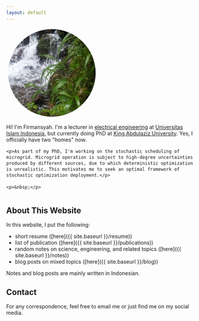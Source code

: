 ```yaml
---
layout: default
---
```


<style>
img {
  border-radius: 50%;
}
</style>

<div class="row">
  <div class="column left">
    <img src="images/view.jpg" align="left" alt="" style="padding-left: 5px; padding-bottom: 5px; padding-top: 5px; padding-right: 5px">
  </div>
  <div class="column right">
    <p>Hi! I'm Firmansyah. I'm a lecturer in <a href="https://ee.uii.ac.id/" target="_blank">electrical engineering</a> at <a href="https://www.uii.ac.id/" target="_blank">Universitas Islam Indonesia</a>, but currently doing PhD at <a href="https://www.kau.edu.sa/home_ENGLISH.aspx" target="_blank">King Abdulaziz University</a>. Yes, I officially have two "homes" now.</p>

    <p>As part of my PhD, I'm working on the stochastic scheduling of microgrid. Microgrid operation is subject to high-degree uncertainties produced by different sources, due to which deterministic optimization is unrealistic. This motivates me to seek an optimal framework of stochastic optimization deployment.</p>

    <p>&nbsp;</p>
  </div>
</div>

## About This Website

In this website, I put the following:
- short resume ([here]({{ site.baseurl }}/resume))
- list of publication ([here]({{ site.baseurl }}/publications))
- random notes on science, engineering, and related topics ([here]({{ site.baseurl }}/notes))
- blog posts on mixed topics ([here]({{ site.baseurl }}/blog))

Notes and blog posts are mainly written in Indonesian.

## Contact

For any correspondence, feel free to email me or just find me on my social media.
